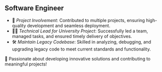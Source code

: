 ## Software Engineer

- 🚀 *Project Involvement*: Contributed to multiple projects, ensuring high-quality development and seamless deployment. 
- 👨‍💻 *Technical Lead for University Project*: Successfully led a team, managed tasks, and ensured timely delivery of objectives. 
- 🛠️ *Maintain Legacy Codebase*: Skilled in analyzing, debugging, and upgrading legacy code to meet current standards and functionality.

🌟 Passionate about developing innovative solutions and contributing to meaningful projects!
